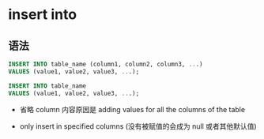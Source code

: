 # insert into

## 语法

```sql
INSERT INTO table_name (column1, column2, column3, ...)
VALUES (value1, value2, value3, ...);
```

```sql
INSERT INTO table_name
VALUES (value1, value2, value3, ...);
```

- 省略 column 内容原因是 adding values for all the columns of the table

- only insert in specified columns (没有被赋值的会成为 null 或者其他默认值)
